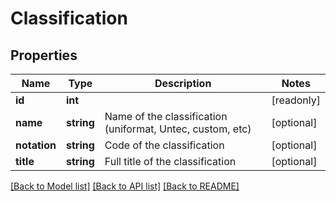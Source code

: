 # Classification

## Properties
Name | Type | Description | Notes
------------ | ------------- | ------------- | -------------
**id** | **int** |  | [readonly] 
**name** | **string** | Name of the classification (uniformat, Untec, custom, etc) | [optional] 
**notation** | **string** | Code of the classification | [optional] 
**title** | **string** | Full title of the classification | [optional] 

[[Back to Model list]](../README.md#documentation-for-models) [[Back to API list]](../README.md#documentation-for-api-endpoints) [[Back to README]](../README.md)


